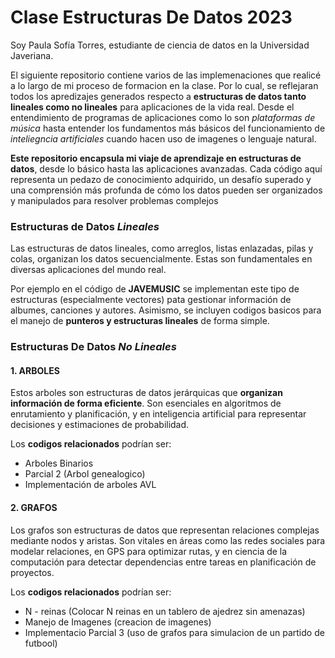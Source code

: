 # Clase Estructuras De Datos 2023
Soy Paula Sofía Torres, estudiante de ciencia de datos en la Universidad Javeriana.

El siguiente repositorio contiene varios de las implemenaciones que realicé a lo largo de mi proceso de formacion en la clase. Por lo cual, se reflejaran todos los apredizajes generados respecto a **estructuras de datos tanto lineales como no lineales** para aplicaciones de la vida real. Desde el entendimiento de programas de aplicaciones como lo son _plataformas de música_ hasta entender los fundamentos más básicos del funcionamiento de _inteliegncia artificiales_ cuando hacen uso de imagenes o lenguaje natural. 

**Este repositorio encapsula mi viaje de aprendizaje en estructuras de datos**, desde lo básico hasta las aplicaciones avanzadas. Cada código aquí representa un pedazo de conocimiento adquirido, un desafío superado y una comprensión más profunda de cómo los datos pueden ser organizados y manipulados para resolver problemas complejos

### Estructuras de Datos _Lineales_

Las estructuras de datos lineales, como arreglos, listas enlazadas, pilas y colas, organizan los datos secuencialmente. Estas son fundamentales en diversas aplicaciones del mundo real.

Por ejemplo en el código de **JAVEMUSIC** se implementan este tipo de estructuras (especialmente vectores) pata gestionar información de albumes, canciones y autores. Asimismo, se incluyen codigos basicos para el manejo de **punteros y estructuras lineales** de forma simple.

### Estructuras De Datos _No Lineales_
#### 1. ARBOLES
Estos arboles son  estructuras de datos jerárquicas que **organizan información de forma eficiente**. Son esenciales en algoritmos de enrutamiento y planificación, y en inteligencia artificial para representar decisiones y estimaciones de probabilidad.

Los **codigos relacionados** podrían ser:
- Arboles Binarios
- Parcial 2 (Arbol genealogico)
- Implementación de arboles AVL


#### 2. GRAFOS 
Los grafos son estructuras de datos que representan relaciones complejas mediante nodos y aristas. Son vitales en áreas como las redes sociales para modelar relaciones, en GPS para optimizar rutas, y en ciencia de la computación para detectar dependencias entre tareas en planificación de proyectos.

Los **codigos relacionados** podrían ser:
- N - reinas (Colocar N reinas en un tablero de ajedrez sin amenazas)
- Manejo de Imagenes (creacion de imagenes)
- Implementacio Parcial 3 (uso de grafos para simulacion de un partido de futbool)




